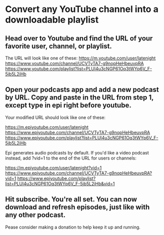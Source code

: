 # Convert any YouTube channel into a downloadable playlist

## Head over to Youtube and find the URL of your favorite user, channel, or playlist.

The URL will look like one of these:
https://m.youtube.com/user/latenight
https://www.youtube.com/channel/UCVTyTA7-g9nopHeHbeuvpRA
https://www.youtube.com/playlist?list=PLUl4u3cNGP61Oq3tWYp6V_F-5jb5L2iHb

## Open your podcasts app and add a new podcast by URL. Copy and paste in the URL from step 1, except type in epi right before youtube.

Your modified URL should look like one of these:</p>
https://m.epiyoutube.com/user/latenight
https://www.epiyoutube.com/channel/UCVTyTA7-g9nopHeHbeuvpRA
https://www.epiyoutube.com/playlist?list=PLUl4u3cNGP61Oq3tWYp6V_F-5jb5L2iHb

Epi generates audio podcasts by default. If you'd like a video podcast instead, add ?vid=1 to the end of the URL for users or channels:

https://m.epiyoutube.com/user/latenight?vid=1
https://www.epiyoutube.com/channel/UCVTyTA7-g9nopHeHbeuvpRA?vid=1
https://www.epiyoutube.com/playlist?list=PLUl4u3cNGP61Oq3tWYp6V_F-5jb5L2iHb&vid=1

## Hit subscribe. You're all set. You can now download and refresh episodes, just like with any other podcast.

Pease consider making a donation to help keep it up and running.